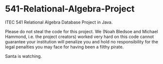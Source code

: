 # 541-Relational-Algebra-Project
ITEC 541 Relational Algebra Database Project in Java.

Please do not steal the code for this project. We (Noah Bledsoe and Michael Hammond, i.e. the project creators) worked very hard on this code cannot guarantee your institution will penalize you and hold no responsibility for the legal penalties you may face for having been a filthy pirate.

Santa is watching.
